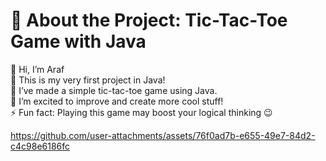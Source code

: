 # 💫 About the Project: Tic-Tac-Toe Game with Java
👋 Hi, I’m Araf<br>👀 This is my very first project in Java!<br>🌱 I’ve made a simple tic-tac-toe game using Java.<br>💞️ I’m excited to improve and create more cool stuff!<br>⚡ Fun fact: Playing this game may boost your logical thinking 😉

https://github.com/user-attachments/assets/76f0ad7b-e655-49e7-84d2-c4c98e6186fc
